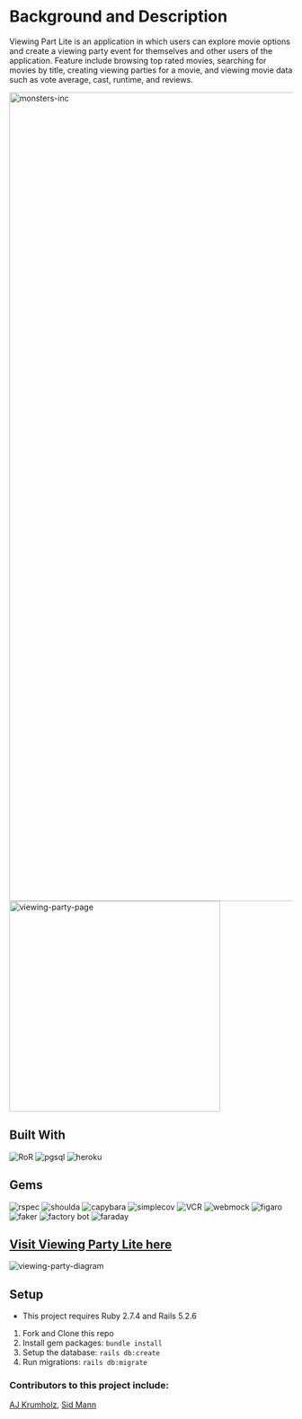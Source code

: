 # Background and Description
Viewing Part Lite is an application in which users can explore movie options and create a viewing party event for themselves and other users of the application. Feature include browsing top rated movies, searching for movies by title, creating viewing parties for a movie, and viewing movie data such as vote average, cast, runtime, and reviews.

<img width="1440" alt="monsters-inc" src="https://user-images.githubusercontent.com/99758586/195881975-3c39c353-b8da-4665-8f6b-3f7e25b5eef4.png">

<img width="375" alt="viewing-party-page" src="https://user-images.githubusercontent.com/99758586/195881599-e01a1d99-76cd-487e-af1f-39b1848b12b3.png">

## Built With 
   ![RoR](https://img.shields.io/badge/Ruby_on_Rails-CC0000?style=for-the-badge&logo=ruby-on-rails&logoColor=white)
   ![pgsql](https://img.shields.io/badge/PostgreSQL-316192?style=for-the-badge&logo=postgresql&logoColor=white)
   ![heroku](https://img.shields.io/badge/Heroku-430098?style=for-the-badge&logo=heroku&logoColor=white)  

## Gems 
   ![rspec](https://img.shields.io/gem/v/rspec-rails?label=rspec&style=flat-square)
   ![shoulda](https://img.shields.io/gem/v/shoulda-matchers?label=shoulda-matchers&style=flat-square)
   ![capybara](https://img.shields.io/gem/v/capybara?label=capybara&style=flat-square)
   ![simplecov](https://img.shields.io/gem/v/simplecov?label=simplecov&style=flat-square)
   ![VCR](https://img.shields.io/gem/v/vcr?label=VCR&style=flat-square)
   ![webmock](https://img.shields.io/gem/v/webmock?label=webmock&style=flat-square)
   ![figaro](https://img.shields.io/gem/v/figaro?color=blue&label=figaro)
   ![faker](https://img.shields.io/gem/v/faker?color=blue&label=faker)
   ![factory bot](https://img.shields.io/gem/v/factory_bot_rails?color=blue&label=factory_bot_rails)
   ![faraday](https://img.shields.io/gem/v/faraday?color=blue&label=faraday)


## [Visit Viewing Party Lite here](https://whispering-bastion-33817.herokuapp.com)
![viewing-party-diagram](https://user-images.githubusercontent.com/99758586/195879536-b5dd7b7a-ee38-4468-af75-e282c1268a59.png)

## Setup
* This project requires Ruby 2.7.4 and Rails 5.2.6
1. Fork and Clone this repo
2. Install gem packages: `bundle install`
3. Setup the database: `rails db:create`
4. Run migrations: `rails db:migrate`

### Contributors to this project include:
[AJ Krumholz](https://github.com/ajkrumholz), [Sid Mann](https://github.com/sjmann2)
